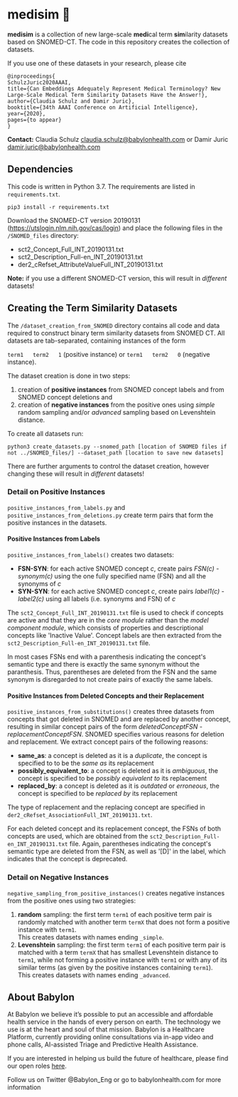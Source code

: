 # medisim :pill:
**medisim** is a collection of new large-scale **medi**cal term **sim**ilarity datasets based on SNOMED-CT.
The code in this repository creates the collection of datasets.

If you use one of these datasets in your research, please cite

```
@inproceedings{
SchulzJuric2020AAAI,
title={Can Embeddings Adequately Represent Medical Terminology? New Large-Scale Medical Term Similarity Datasets Have the Answer!},
author={Claudia Schulz and Damir Juric},
booktitle={34th AAAI Conference on Artificial Intelligence},
year={2020},
pages={to appear}
}
```

**Contact:** Claudia Schulz <claudia.schulz@babylonhealth.com> or Damir Juric <damir.juric@babylonhealth.com>


## Dependencies

This code is written in Python 3.7. The requirements are listed in `requirements.txt`.
```
pip3 install -r requirements.txt
```

Download the SNOMED-CT version 20190131 (https://utslogin.nlm.nih.gov/cas/login) and place the following files in
the `/SNOMED_files` directory:
* sct2_Concept_Full_INT_20190131.txt
* sct2_Description_Full-en_INT_20190131.txt
* der2_cRefset_AttributeValueFull_INT_20190131.txt

**Note:** if you use a different SNOMED-CT version, this will result in *different* datasets!

## Creating the Term Similarity Datasets
The `/dataset_creation_from_SNOMED` directory contains all code and data required to construct binary term similarity
 datasets from SNOMED CT.
All datasets are tab-separated, containing instances of the form 

`term1   term2   1` (positive instance) 
or `term1   term2   0` (negative instance).

The dataset creation is done in two steps: 
1) creation of **positive instances** from SNOMED concept labels and from
 SNOMED concept deletions and
 2) creation of **negative instances** from the positive ones using *simple* random sampling
 and/or *advanced* sampling based on Levenshtein distance.

To create all datasets run:
```
python3 create_datasets.py --snomed_path [location of SNOMED files if not ../SNOMED_files/] --dataset_path [location to save new datasets]
```

There are further arguments to control the dataset creation, however changing these will result in *different* datasets!

### Detail on Positive Instances
`positive_instances_from_labels.py` and `positive_instances_from_deletions.py` create term pairs that
 form the positive instances in the datasets.


#### Positive Instances from Labels
`positive_instances_from_labels()` creates two datasets:
* **FSN-SYN**: for each active SNOMED concept *c*, create pairs *FSN(c) - synonym(c)* using the one fully specified name (FSN)
 and all the synonyms of *c*
* **SYN-SYN**: for each active SNOMED concept *c*, create pairs *label1(c) - label2(c)* using all labels (i.e. synonyms and FSN)
of *c*

The `sct2_Concept_Full_INT_20190131.txt` file is used to check if concepts are active and that they are
in the *core module* rather than the *model component module*, which consists of properties
 and descriptional concepts like 'Inactive Value'.
Concept labels are then extracted from the `sct2_Description_Full-en_INT_20190131.txt` file.

In most cases FSNs end with a parenthesis indicating the concept's semantic type and there is exactly the same
 synonym without the paranthesis.
Thus, parentheses are deleted from the FSN and the same synonym is disregarded to not create pairs of
 exactly the same labels.


#### Positive Instances from Deleted Concepts and their Replacement
`positive_instances_from_substitutions()` creates three datasets from concepts that got deleted in 
SNOMED and are replaced by another concept, resulting in similar concept pairs of the form
*deletedConceptFSN - replacementConceptFSN*. SNOMED specifies various reasons for deletion and replacement.
 We extract concept pairs of the following reasons: 
* **same_as**: a concept is deleted as it is a *duplicate*, the concept is specified to to be the *same as* its replacement
* **possibly_equivalent_to**: a concept is deleted as it is *ambiguous*, the concept is specified to be *possibly equivalent to* 
its replacement
* **replaced_by**: a concept is deleted as it is *outdated* or *erroneous*, the concept is specified to be *replaced by* 
its replacement 

The type of replacement and the replacing concept are specified in `der2_cRefset_AssociationFull_INT_20190131.txt`. 

For each deleted concept and its replacement concept, the FSNs of both concepts are used, which are obtained from
the `sct2_Description_Full-en_INT_20190131.txt` file.
Again, parentheses indicating the concept's semantic type are deleted from the FSN, as well as '[D]' in the label, which 
indicates that the concept is deprecated. 


### Detail on Negative Instances
`negative_sampling_from_positive_instances()` creates negative instances from the
positive ones using two strategies:

1) **random** sampling: the first term `term1` of each positive term pair is randomly matched with another
 term `termX` that does not form a positive instance with `term1`.\
 This creates datasets with names ending `_simple`.
2) **Levenshtein** sampling: the first term `term1` of each positive term pair is matched with a term `termX` that has 
smallest Levenshtein distance to `term1`, while not forming a positive instance with `term1` or with any of its 
similar terms (as given by the positive instances containing `term1`).\
 This creates datasets with names ending `_advanced`.


## About Babylon
At Babylon we believe it’s possible to put an accessible and affordable health service in the hands of every person on earth. The technology we use is at the heart and soul of that mission. Babylon is a Healthcare Platform, currently providing online consultations via in-app video and phone calls, AI-assisted Triage and Predictive Health Assistance.

If you are interested in helping us build the future of healthcare, please find our open roles [here](https://jobs.lever.co/babylonhealth?lever-via=LLeodZVvTU).

Follow us on Twitter @Babylon_Eng or go to babylonhealth.com for more information
